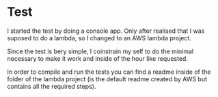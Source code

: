 # Test

I started the test by doing a console app. 
Only after  realised that I was suposed to do a lambda, so I changed to an AWS lambda project.

Since the test is bery simple, I coinstrain my self to do the minimal necessary to make it work and inside of the hour like requested.

In order to compile and run the tests you can find a readme inside of the folder of the lambda project (is the default readme created by AWS but contains all the required steps).
